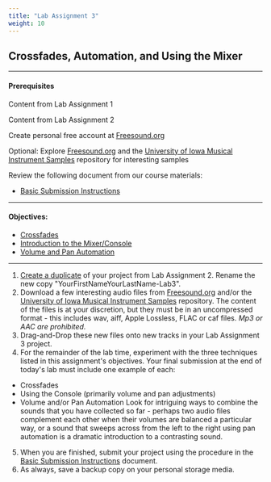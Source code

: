 ```yaml
---
title: "Lab Assignment 3"
weight: 10
---
```


<!-- # Lab Assignment 3 -->

## Crossfades, Automation, and Using the Mixer

---

#### Prerequisites

Content from Lab Assignment 1

Content from Lab Assignment 2

Create personal free account at [Freesound.org](https://freesound.org)

Optional: Explore [Freesound.org](https://freesound.org) and the [University of Iowa Musical Instrument Samples](http://theremin.music.uiowa.edu/MIS.html) repository for interesting samples

Review the following document from our course materials:

* [Basic Submission Instructions](DAW-instructions/basic-submission-instructions.md)

---

#### Objectives:

* [Crossfades](DAW-instructions/crossfades.md)
* [Introduction to the Mixer/Console](DAW-instructions/console-intro.md)
* [Volume and Pan Automation](DAW-instructions/volume-and-pan-automation.md)

---

1.  [Create a duplicate](DAW-instructions/basic-submission-instructions.md#duplicating-a-project) of your project from Lab Assignment 2. Rename the new copy "YourFirstNameYourLastName-Lab3".
2.  Download a few interesting audio files from [Freesound.org](https://freesound.org) and/or the [University of Iowa Musical Instrument Samples](http://theremin.music.uiowa.edu/MIS.html) repository. The content of the files is at your discretion, but they must be in an uncompressed format - this includes wav, aiff, Apple Lossless, FLAC or caf files. _Mp3 or AAC are prohibited._
3.  Drag-and-Drop these new files onto new tracks in your Lab Assignment 3 project.
4.  For the remainder of the lab time, experiment with the three techniques listed in this assignment's objectives. Your final submission at the end of today's lab must include one example of each:

* Crossfades
* Using the Console (primarily volume and pan adjustments)
* Volume and/or Pan Automation
  Look for intriguing ways to combine the sounds that you have collected so far - perhaps two audio files complement each other when their volumes are balanced a particular way, or a sound that sweeps across from the left to the right using pan automation is a dramatic introduction to a contrasting sound.

5.  When you are finished, submit your project using the procedure in the [Basic Submission Instructions](DAW-instructions/basic-submission-instructions.md#submitting-a-song) document.
6.  As always, save a backup copy on your personal storage media.
